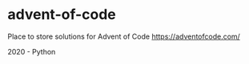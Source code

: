 # advent-of-code
Place to store solutions for Advent of Code
https://adventofcode.com/

2020 - Python
